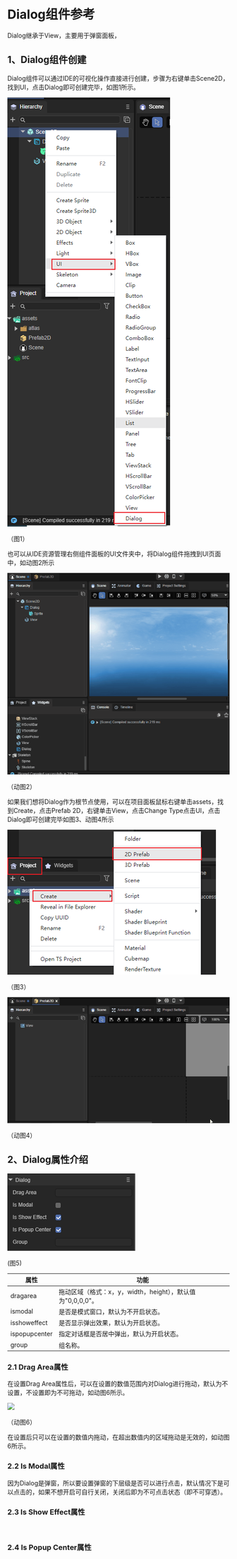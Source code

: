 # Dialog组件参考

Dialog继承于View，主要用于弹窗面板，

## 1、Dialog组件创建

Dialog组件可以通过IDE的可视化操作直接进行创建，步骤为右键单击Scene2D，找到UI，点击Dialog即可创建完毕，如图1所示。

![](img/1.png) 

（图1）

也可以从IDE资源管理右侧组件面板的UI文件夹中，将Dialog组件拖拽到UI页面中，如动图2所示

![](img/2.gif) 

（动图2）

如果我们想将Dialog作为根节点使用，可以在项目面板鼠标右键单击assets，找到Create，点击Prefab 2D，右键单击View，点击Change Type点击UI，点击Dialog即可创建完毕如图3、动图4所示

![](img/3.png) 

（图3）

![](img/4.gif) 

（动图4）

## 2、Dialog属性介绍

![](img/5.png) 

(图5)

| 属性          | 功能                                                       |
| ------------- | ---------------------------------------------------------- |
| dragarea      | 拖动区域（格式：x，y，width，height），默认值为"0,0,0,0"。 |
| ismodal       | 是否是模式窗口，默认为不开启状态。                         |
| isshoweffect  | 是否显示弹出效果，默认为开启状态。                         |
| ispopupcenter | 指定对话框是否居中弹出，默认为开启状态。                   |
| group         | 组名称。                                                   |

### 2.1 Drag Area属性

在设置Drag Area属性后，可以在设置的数值范围内对Dialog进行拖动，默认为不设置，不设置即为不可拖动，如动图6所示。

![](img/6.gif) 

（动图6）

在设置后只可以在设置的数值内拖动，在超出数值内的区域拖动是无效的，如动图6所示。

### 2.2 Is Modal属性

因为Dialog是弹窗，所以要设置弹窗的下层级是否可以进行点击，默认情况下是可以点击的，如果不想开启可自行关闭，关闭后即为不可点击状态（即不可穿透）。

### 2.3 Is Show Effect属性

![]()

### 2.4 Is Popup Center属性

![]()